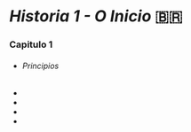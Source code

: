 # **_Historia 1 - O Inicio_** :brazil:



### Capitulo 1 ###

- ###### Principios #####

- 

- 

- 

- 

